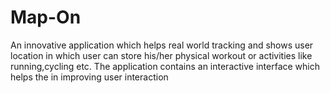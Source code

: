 # Map-On
An innovative application which helps real world tracking and shows user location in which user can store his/her physical workout or activities like running,cycling etc.
The application contains an interactive interface which helps the in improving user interaction
